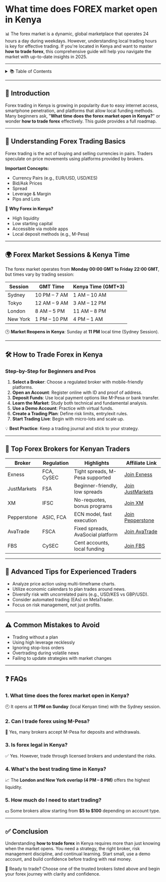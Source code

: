 # What time does FOREX market open in Kenya

📊 The forex market is a dynamic, global marketplace that operates 24 hours a day during weekdays. However, understanding local trading hours is key for effective trading. If you're located in Kenya and want to master **how to trade forex**, this comprehensive guide will help you navigate the market with up-to-date insights in 2025.

---

<details>
<summary>📚 Table of Contents</summary>

- [Introduction](#-introduction)
- [Understanding Forex Trading Basics](#-understanding-forex-trading-basics)
- [Forex Market Sessions & Kenya Time](#-forex-market-sessions--kenya-time)
- [How to Trade Forex in Kenya](#-how-to-trade-forex-in-kenya)
- [Top Forex Brokers for Kenyan Traders](#-top-forex-brokers-for-kenyan-traders)
- [Advanced Tips for Experienced Traders](#-advanced-tips-for-experienced-traders)
- [Common Mistakes to Avoid](#-common-mistakes-to-avoid)
- [FAQs](#-faqs)
- [Conclusion](#-conclusion)

</details>

---

## 🧠 Introduction

Forex trading in Kenya is growing in popularity due to easy internet access, smartphone penetration, and platforms that allow local funding methods. Many beginners ask, "**What time does the forex market open in Kenya?**" or wonder **how to trade forex** effectively. This guide provides a full roadmap.

---

## 📘 Understanding Forex Trading Basics

Forex trading is the act of buying and selling currencies in pairs. Traders speculate on price movements using platforms provided by brokers.

**Important Concepts:**
- Currency Pairs (e.g., EUR/USD, USD/KES)
- Bid/Ask Prices
- Spread
- Leverage & Margin
- Pips and Lots

🔰 **Why Forex in Kenya?**
- High liquidity
- Low starting capital
- Accessible via mobile apps
- Local deposit methods (e.g., M-Pesa)

---

## 🌍 Forex Market Sessions & Kenya Time

The forex market operates from **Monday 00:00 GMT to Friday 22:00 GMT**, but times vary by trading session:

| Session       | GMT Time     | Kenya Time (GMT+3) |
|---------------|--------------|---------------------|
| Sydney        | 10 PM – 7 AM | 1 AM – 10 AM        |
| Tokyo         | 12 AM – 9 AM | 3 AM – 12 PM        |
| London        | 8 AM – 5 PM  | 11 AM – 8 PM        |
| New York      | 1 PM – 10 PM | 4 PM – 1 AM         |

🕒 **Market Reopens in Kenya**: Sunday at **11 PM** local time (Sydney Session).

---

## 🛠️ How to Trade Forex in Kenya

### Step-by-Step for Beginners and Pros

1. **Select a Broker**: Choose a regulated broker with mobile-friendly platforms.
2. **Open an Account**: Register online with ID and proof of address.
3. **Deposit Funds**: Use local payment options like M-Pesa or bank transfer.
4. **Learn the Market**: Study both technical and fundamental analysis.
5. **Use a Demo Account**: Practice with virtual funds.
6. **Create a Trading Plan**: Define risk limits, entry/exit rules.
7. **Start Trading Live**: Begin with micro-lots and scale up.

💡 **Best Practice**: Keep a trading journal and stick to your strategy.

---

## 🏦 Top Forex Brokers for Kenyan Traders

| Broker         | Regulation | Highlights                         | Affiliate Link |
|----------------|------------|------------------------------------|----------------|
| Exness         | FCA, CySEC | Tight spreads, M-Pesa supported    | [Join Exness](https://one.exnesstrack.org/a/english23) |
| JustMarkets    | FSA        | Beginner-friendly, low spreads     | [Join JustMarkets](https://one.justmarkets.link/a/79iqw0j6nj) |
| XM             | IFSC       | No-requotes, bonus programs        | [Join XM](https://clicks.pipaffiliates.com/c?c=589901&l=en&p=0) |
| Pepperstone    | ASIC, FCA  | ECN model, fast execution          | [Join Pepperstone](https://trk.pepperstonepartners.com/aff_c?offer_id=367&aff_id=33954) |
| AvaTrade       | FSCA       | Fixed spreads, AvaSocial platform  | [Join AvaTrade](https://www.avatrade.com?versionId=10301&tag=194438) |
| FBS            | CySEC      | Cent accounts, local funding       | [Join FBS](https://fbs.partners?ibl=587836&ibp=21398815) |

---

## 🚀 Advanced Tips for Experienced Traders

- Analyze price action using multi-timeframe charts.
- Utilize economic calendars to plan trades around news.
- Diversify risk with uncorrelated pairs (e.g., USD/KES vs GBP/USD).
- Consider automated trading (EAs) on MetaTrader.
- Focus on risk management, not just profits.

---

## ⚠️ Common Mistakes to Avoid

- Trading without a plan
- Using high leverage recklessly
- Ignoring stop-loss orders
- Overtrading during volatile news
- Failing to update strategies with market changes

---

## ❓ FAQs

### 1. What time does the forex market open in Kenya?
🕘 It opens at **11 PM on Sunday** (local Kenyan time) with the Sydney session.

### 2. Can I trade forex using M-Pesa?
📱 Yes, many brokers accept M-Pesa for deposits and withdrawals.

### 3. Is forex legal in Kenya?
✅ Yes. However, trade through licensed brokers and understand the risks.

### 4. What's the best trading time in Kenya?
📈 The **London and New York overlap (4 PM – 8 PM)** offers the highest liquidity.

### 5. How much do I need to start trading?
💵 Some brokers allow starting from **$5 to $100** depending on account type.

---

## ✅ Conclusion

Understanding **how to trade forex** in Kenya requires more than just knowing when the market opens. You need a strategy, the right broker, risk management discipline, and continual learning. Start small, use a demo account, and build confidence before trading with real money.

📌 Ready to trade? Choose one of the trusted brokers listed above and begin your forex journey with clarity and confidence.

